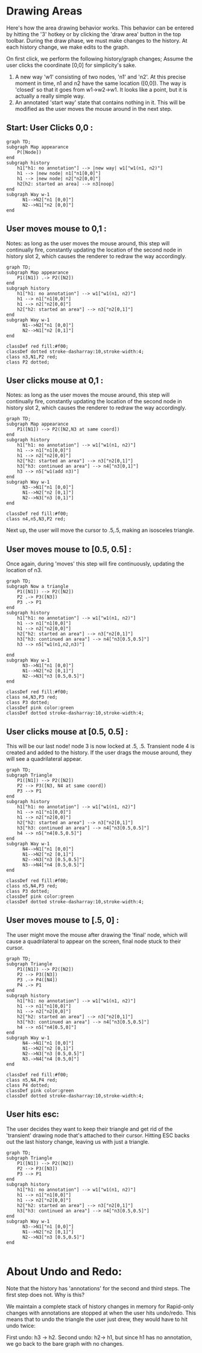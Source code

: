 
# Drawing Areas

Here's how the area drawing behavior works. This behavior can be entered by hitting the '3' hotkey or by clicking the 'draw area' button in the top toolbar.
During the draw phase, we must make changes to the history. At each history change, we make edits to the graph.


On first click, we perform the following history/graph changes; Assume the user clicks the coordinate [0,0] for simplicity's sake.
1)  A new way 'w1' consisting of two nodes, 'n1' and 'n2'. At this precise moment in time, n1 and n2 have the same location ([0,0]). The way is 'closed' so that it goes from w1->w2->w1. It looks like a point, but it is actually a really simple way.
2) An annotated 'start way' state that contains nothing in it. This will be modified as the user moves the mouse around in the next step.

## Start: User Clicks 0,0 :
```mermaid
graph TD;
subgraph Map appearance
    P([Node])
end
subgraph history
    h1["h1: no annotation"] --> |new way| w1["w1(n1, n2)"]
    h1 --> |new node| n1["n1[0,0]"]
    h1 --> |new node| n2["n2[0,0]"]
    h2[h2: started an area] --> n3[noop]
end
subgraph Way w-1
      N1-->N2["n1 [0,0]"]
      N2-->N1["n2 [0,0]"]
end

```


## User moves mouse to 0,1 :
Notes: as long as the user moves the mouse around, this step will continually fire, constantly updating the location of the second node in history slot 2, which causes the renderer to redraw the way accordingly.
```mermaid
graph TD;
subgraph Map appearance
    P1([N1]) .-> P2([N2])
end
subgraph history
    h1["h1: no annotation"] --> w1["w1(n1, n2)"]
    h1 --> n1["n1[0,0]"]
    h1 --> n2["n2[0,0]"]
    h2["h2: started an area"] --> n3["n2[0,1]"]
end
subgraph Way w-1
      N1-->N2["n1 [0,0]"]
      N2-->N1["n2 [0,1]"]
end

classDef red fill:#f00;
classDef dotted stroke-dasharray:10,stroke-width:4;
class n3,N1,P2 red;
class P2 dotted;
```


## User clicks mouse at 0,1 :
Notes: as long as the user moves the mouse around, this step will continually fire, constantly updating the location of the second node in history slot 2, which causes the renderer to redraw the way accordingly.
```mermaid
graph TD;
subgraph Map appearance
    P1([N1]) --> P2([N2,N3 at same coord])
end
subgraph history
    h1["h1: no annotation"] --> w1["w1(n1, n2)"]
    h1 --> n1["n1[0,0]"]
    h1 --> n2["n2[0,0]"]
    h2["h2: started an area"] --> n3["n2[0,1]"]
    h3["h3: continued an area"] --> n4["n3[0,1]"]
    h3 --> n5["w1(add n3)"]
end
subgraph Way w-1
      N3-->N1["n1 [0,0]"]
      N1-->N2["n2 [0,1]"]
      N2-->N3["n3 [0,1]"]
end

classDef red fill:#f00;
class n4,n5,N3,P2 red;
```

Next up, the user will move the cursor to .5,.5, making an isosceles triangle.


## User moves mouse to [0.5, 0.5] :
Once again, during 'moves' this step will fire continuously, updating the location of n3.
```mermaid
graph TD;
subgraph Now a triangle
    P1([N1]) --> P2([N2])
    P2 .-> P3([N3])
    P3 .-> P1
end
subgraph history
    h1["h1: no annotation"] --> w1["w1(n1, n2)"]
    h1 --> n1["n1[0,0]"]
    h1 --> n2["n2[0,0]"]
    h2["h2: started an area"] --> n3["n2[0,1]"]
    h3["h3: continued an area"] --> n4["n3[0.5,0.5]"]
    h3 --> n5["w1(n1,n2,n3)"]

end
subgraph Way w-1
      N3-->N1["n1 [0,0]"]
      N1-->N2["n2 [0,1]"]
      N2-->N3["n3 [0.5,0.5]"]
end

classDef red fill:#f00;
class n4,N3,P3 red;
class P3 dotted;
classDef pink color:green
classDef dotted stroke-dasharray:10,stroke-width:4;

```




## User clicks mouse at [0.5, 0.5] :
This will be our last node! node 3 is now locked at .5, .5. Transient node 4 is created and added to the history. If the user drags the mouse around, they will see a quadrilateral appear.
```mermaid
graph TD;
subgraph Triangle
    P1([N1]) --> P2([N2])
    P2 --> P3([N3, N4 at same coord])
    P3 --> P1
end
subgraph history
    h1["h1: no annotation"] --> w1["w1(n1, n2)"]
    h1 --> n1["n1[0,0]"]
    h1 --> n2["n2[0,0]"]
    h2["h2: started an area"] --> n3["n2[0,1]"]
    h3["h3: continued an area"] --> n4["n3[0.5,0.5]"]
    h4 --> n5["n4[0.5,0.5]"]
end
subgraph Way w-1
      N4-->N1["n1 [0,0]"]
      N1-->N2["n2 [0,1]"]
      N2-->N3["n3 [0.5,0.5]"]
      N3-->N4["n4 [0.5,0.5]"]
end

classDef red fill:#f00;
class n5,N4,P3 red;
class P3 dotted;
classDef pink color:green
classDef dotted stroke-dasharray:10,stroke-width:4;

```


## User moves mouse to  [.5, 0] :
The user might move the mouse after drawing the 'final' node, which will cause a quadrilateral to appear on the screen, final node stuck to their cursor.

```mermaid
graph TD;
subgraph Triangle
    P1([N1]) --> P2([N2])
    P2 --> P3([N3])
    P3 .-> P4([N4])
    P4 .-> P1
end
subgraph history
    h1["h1: no annotation"] --> w1["w1(n1, n2)"]
    h1 --> n1["n1[0,0]"]
    h1 --> n2["n2[0,0]"]
    h2["h2: started an area"] --> n3["n2[0,1]"]
    h3["h3: continued an area"] --> n4["n3[0.5,0.5]"]
    h4 --> n5["n4[0.5,0]"]
end
subgraph Way w-1
      N4-->N1["n1 [0,0]"]
      N1-->N2["n2 [0,1]"]
      N2-->N3["n3 [0.5,0.5]"]
      N3.->N4["n4 [0.5,0]"]
end

classDef red fill:#f00;
class n5,N4,P4 red;
class P4 dotted;
classDef pink color:green
classDef dotted stroke-dasharray:10,stroke-width:4;

```



## User hits esc:
The user decides they want to keep their triangle and get rid of the 'transient' drawing node that's attached to their cursor. Hitting ESC backs out the last history change, leaving us with just a triangle.

```mermaid
graph TD;
subgraph Triangle
    P1([N1]) --> P2([N2])
    P2 --> P3([N3])
    P3 --> P1
end
subgraph history
    h1["h1: no annotation"] --> w1["w1(n1, n2)"]
    h1 --> n1["n1[0,0]"]
    h1 --> n2["n2[0,0]"]
    h2["h2: started an area"] --> n3["n2[0,1]"]
    h3["h3: continued an area"] --> n4["n3[0.5,0.5]"]
end
subgraph Way w-1
      N3-->N1["n1 [0,0]"]
      N1-->N2["n2 [0,1]"]
      N2-->N3["n3 [0.5,0.5]"]
end


```

# About Undo and Redo:

Note that the history has 'annotations' for the second and third steps. The first step does not. Why is this? 


We maintain a complete stack of history changes in memory for Rapid-only changes with annotations are stopped at when the user hits undo/redo. This means that to undo the triangle the user just drew, they would have to hit undo twice:

First undo: h3 -> h2.
Second undo: h2-> h1, but since h1 has no annotation, we go back to the bare graph with no changes.
